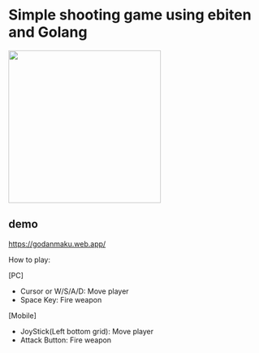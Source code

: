 # Simple shooting game using ebiten and Golang

<image src="https://github.com/yohamta/godanmaku/blob/master/screenshots/battle1.gif" width="300px" />

## demo
https://godanmaku.web.app/

How to play:

[PC]
- Cursor or W/S/A/D: Move player
- Space Key: Fire weapon

[Mobile]
- JoyStick(Left bottom grid): Move player
- Attack Button: Fire weapon
